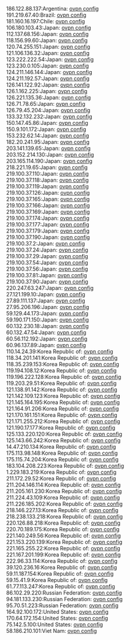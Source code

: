 186.122.88.137:Argentina: [ovpn config](vpn/186_122_88_137.ovpn)  
191.219.67.40:Brazil: [ovpn config](vpn/191_219_67_40.ovpn)  
181.160.16.197:Chile: [ovpn config](vpn/181_160_16_197.ovpn)  
106.180.103.43:Japan: [ovpn config](vpn/106_180_103_43.ovpn)  
112.137.68.156:Japan: [ovpn config](vpn/112_137_68_156.ovpn)  
118.156.99.60:Japan: [ovpn config](vpn/118_156_99_60.ovpn)  
120.74.255.151:Japan: [ovpn config](vpn/120_74_255_151.ovpn)  
121.106.136.32:Japan: [ovpn config](vpn/121_106_136_32.ovpn)  
123.222.222.54:Japan: [ovpn config](vpn/123_222_222_54.ovpn)  
123.230.0.105:Japan: [ovpn config](vpn/123_230_0_105.ovpn)  
124.211.146.144:Japan: [ovpn config](vpn/124_211_146_144.ovpn)  
124.211.192.57:Japan: [ovpn config](vpn/124_211_192_57.ovpn)  
126.141.122.92:Japan: [ovpn config](vpn/126_141_122_92.ovpn)  
126.1.162.225:Japan: [ovpn config](vpn/126_1_162_225.ovpn)  
126.221.135.36:Japan: [ovpn config](vpn/126_221_135_36.ovpn)  
126.71.78.65:Japan: [ovpn config](vpn/126_71_78_65.ovpn)  
126.79.45.204:Japan: [ovpn config](vpn/126_79_45_204.ovpn)  
133.32.132.232:Japan: [ovpn config](vpn/133_32_132_232.ovpn)  
150.147.45.86:Japan: [ovpn config](vpn/150_147_45_86.ovpn)  
150.9.101.172:Japan: [ovpn config](vpn/150_9_101_172.ovpn)  
153.232.62.14:Japan: [ovpn config](vpn/153_232_62_14.ovpn)  
182.20.241.95:Japan: [ovpn config](vpn/182_20_241_95.ovpn)  
203.141.139.65:Japan: [ovpn config](vpn/203_141_139_65.ovpn)  
203.152.214.130:Japan: [ovpn config](vpn/203_152_214_130.ovpn)  
203.165.114.190:Japan: [ovpn config](vpn/203_165_114_190.ovpn)  
218.221.19.65:Japan: [ovpn config](vpn/218_221_19_65.ovpn)  
219.100.37.110:Japan: [ovpn config](vpn/219_100_37_110.ovpn)  
219.100.37.118:Japan: [ovpn config](vpn/219_100_37_118.ovpn)  
219.100.37.119:Japan: [ovpn config](vpn/219_100_37_119.ovpn)  
219.100.37.126:Japan: [ovpn config](vpn/219_100_37_126.ovpn)  
219.100.37.165:Japan: [ovpn config](vpn/219_100_37_165.ovpn)  
219.100.37.166:Japan: [ovpn config](vpn/219_100_37_166.ovpn)  
219.100.37.169:Japan: [ovpn config](vpn/219_100_37_169.ovpn)  
219.100.37.174:Japan: [ovpn config](vpn/219_100_37_174.ovpn)  
219.100.37.177:Japan: [ovpn config](vpn/219_100_37_177.ovpn)  
219.100.37.179:Japan: [ovpn config](vpn/219_100_37_179.ovpn)  
219.100.37.190:Japan: [ovpn config](vpn/219_100_37_190.ovpn)  
219.100.37.2:Japan: [ovpn config](vpn/219_100_37_2.ovpn)  
219.100.37.24:Japan: [ovpn config](vpn/219_100_37_24.ovpn)  
219.100.37.29:Japan: [ovpn config](vpn/219_100_37_29.ovpn)  
219.100.37.54:Japan: [ovpn config](vpn/219_100_37_54.ovpn)  
219.100.37.56:Japan: [ovpn config](vpn/219_100_37_56.ovpn)  
219.100.37.81:Japan: [ovpn config](vpn/219_100_37_81.ovpn)  
219.100.37.90:Japan: [ovpn config](vpn/219_100_37_90.ovpn)  
220.247.63.247:Japan: [ovpn config](vpn/220_247_63_247.ovpn)  
27.121.199.10:Japan: [ovpn config](vpn/27_121_199_10.ovpn)  
27.89.111.137:Japan: [ovpn config](vpn/27_89_111_137.ovpn)  
27.95.206.196:Japan: [ovpn config](vpn/27_95_206_196.ovpn)  
59.129.44.173:Japan: [ovpn config](vpn/59_129_44_173.ovpn)  
59.190.171.150:Japan: [ovpn config](vpn/59_190_171_150.ovpn)  
60.132.230.18:Japan: [ovpn config](vpn/60_132_230_18.ovpn)  
60.132.47.54:Japan: [ovpn config](vpn/60_132_47_54.ovpn)  
60.56.112.192:Japan: [ovpn config](vpn/60_56_112_192.ovpn)  
60.96.137.89:Japan: [ovpn config](vpn/60_96_137_89.ovpn)  
110.14.24.39:Korea Republic of: [ovpn config](vpn/110_14_24_39.ovpn)  
118.34.201.141:Korea Republic of: [ovpn config](vpn/118_34_201_141.ovpn)  
118.35.239.153:Korea Republic of: [ovpn config](vpn/118_35_239_153.ovpn)  
119.194.108.12:Korea Republic of: [ovpn config](vpn/119_194_108_12.ovpn)  
119.196.222.128:Korea Republic of: [ovpn config](vpn/119_196_222_128.ovpn)  
119.203.29.51:Korea Republic of: [ovpn config](vpn/119_203_29_51.ovpn)  
121.138.91.142:Korea Republic of: [ovpn config](vpn/121_138_91_142.ovpn)  
121.142.109.123:Korea Republic of: [ovpn config](vpn/121_142_109_123.ovpn)  
121.145.164.195:Korea Republic of: [ovpn config](vpn/121_145_164_195.ovpn)  
121.164.91.206:Korea Republic of: [ovpn config](vpn/121_164_91_206.ovpn)  
121.170.161.151:Korea Republic of: [ovpn config](vpn/121_170_161_151.ovpn)  
121.171.255.212:Korea Republic of: [ovpn config](vpn/121_171_255_212.ovpn)  
121.190.17.177:Korea Republic of: [ovpn config](vpn/121_190_17_177.ovpn)  
125.133.220.120:Korea Republic of: [ovpn config](vpn/125_133_220_120.ovpn)  
125.143.66.242:Korea Republic of: [ovpn config](vpn/125_143_66_242.ovpn)  
14.47.210.134:Korea Republic of: [ovpn config](vpn/14_47_210_134.ovpn)  
175.113.98.148:Korea Republic of: [ovpn config](vpn/175_113_98_148.ovpn)  
175.115.74.204:Korea Republic of: [ovpn config](vpn/175_115_74_204.ovpn)  
183.104.208.223:Korea Republic of: [ovpn config](vpn/183_104_208_223.ovpn)  
1.229.183.219:Korea Republic of: [ovpn config](vpn/1_229_183_219.ovpn)  
211.172.29.52:Korea Republic of: [ovpn config](vpn/211_172_29_52.ovpn)  
211.204.146.114:Korea Republic of: [ovpn config](vpn/211_204_146_114.ovpn)  
211.205.161.230:Korea Republic of: [ovpn config](vpn/211_205_161_230.ovpn)  
211.224.43.109:Korea Republic of: [ovpn config](vpn/211_224_43_109.ovpn)  
211.226.185.202:Korea Republic of: [ovpn config](vpn/211_226_185_202.ovpn)  
218.146.227.13:Korea Republic of: [ovpn config](vpn/218_146_227_13.ovpn)  
218.238.133.218:Korea Republic of: [ovpn config](vpn/218_238_133_218.ovpn)  
220.126.88.218:Korea Republic of: [ovpn config](vpn/220_126_88_218.ovpn)  
220.70.189.175:Korea Republic of: [ovpn config](vpn/220_70_189_175.ovpn)  
221.140.249.56:Korea Republic of: [ovpn config](vpn/221_140_249_56.ovpn)  
221.153.220.139:Korea Republic of: [ovpn config](vpn/221_153_220_139.ovpn)  
221.165.255.22:Korea Republic of: [ovpn config](vpn/221_165_255_22.ovpn)  
221.167.201.199:Korea Republic of: [ovpn config](vpn/221_167_201_199.ovpn)  
222.96.33.114:Korea Republic of: [ovpn config](vpn/222_96_33_114.ovpn)  
39.120.236.16:Korea Republic of: [ovpn config](vpn/39_120_236_16.ovpn)  
59.11.187.154:Korea Republic of: [ovpn config](vpn/59_11_187_154.ovpn)  
59.15.41.9:Korea Republic of: [ovpn config](vpn/59_15_41_9.ovpn)  
61.77.113.247:Korea Republic of: [ovpn config](vpn/61_77_113_247.ovpn)  
86.102.29.220:Russian Federation: [ovpn config](vpn/86_102_29_220.ovpn)  
94.181.133.230:Russian Federation: [ovpn config](vpn/94_181_133_230.ovpn)  
95.70.51.223:Russian Federation: [ovpn config](vpn/95_70_51_223.ovpn)  
164.92.100.172:United States: [ovpn config](vpn/164_92_100_172.ovpn)  
170.64.172.154:United States: [ovpn config](vpn/170_64_172_154.ovpn)  
75.142.5.100:United States: [ovpn config](vpn/75_142_5_100.ovpn)  
58.186.210.101:Viet Nam: [ovpn config](vpn/58_186_210_101.ovpn)  
